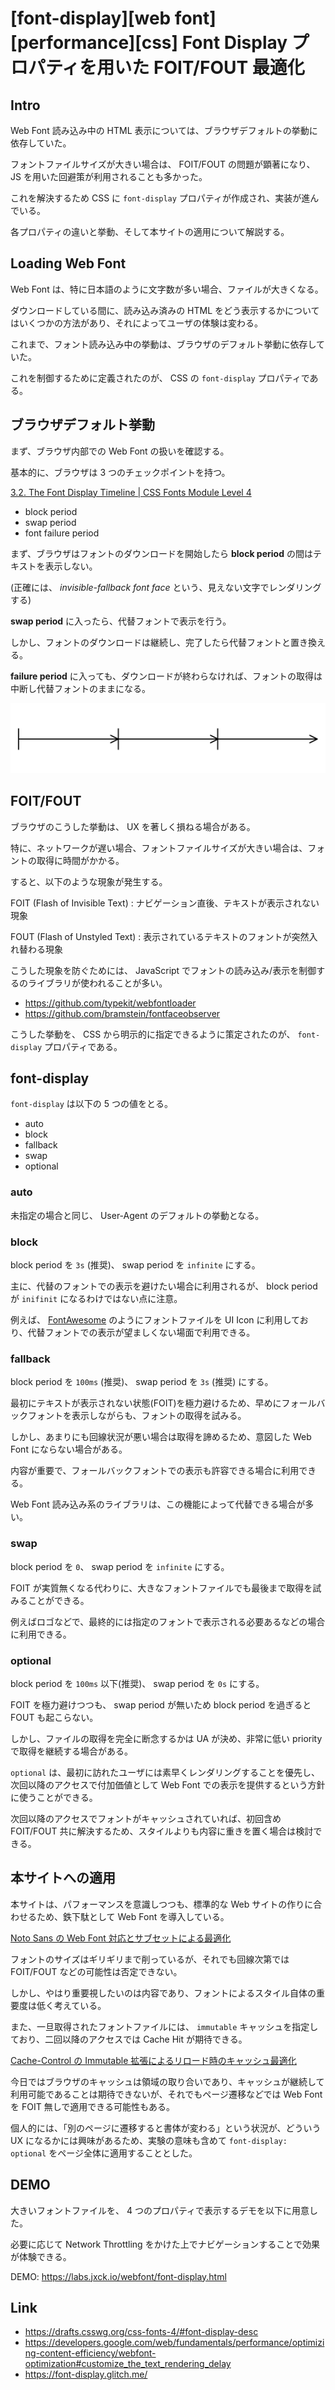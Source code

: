 # [font-display][web font][performance][css] Font Display プロパティを用いた FOIT/FOUT 最適化

## Intro

Web Font 読み込み中の HTML 表示については、ブラウザデフォルトの挙動に依存していた。

フォントファイルサイズが大きい場合は、 FOIT/FOUT の問題が顕著になり、 JS を用いた回避策が利用されることも多かった。

これを解決するため CSS に `font-display` プロパティが作成され、実装が進んでいる。

各プロパティの違いと挙動、そして本サイトの適用について解説する。


## Loading Web Font

Web Font は、特に日本語のように文字数が多い場合、ファイルが大きくなる。

ダウンロードしている間に、読み込み済みの HTML をどう表示するかについてはいくつかの方法があり、それによってユーザの体験は変わる。

これまで、フォント読み込み中の挙動は、ブラウザのデフォルト挙動に依存していた。

これを制御するために定義されたのが、 CSS の `font-display` プロパティである。


## ブラウザデフォルト挙動

まず、ブラウザ内部での Web Font の扱いを確認する。

基本的に、ブラウザは 3 つのチェックポイントを持つ。

[3.2. The Font Display Timeline \| CSS Fonts Module Level 4](https://drafts.csswg.org/css-fonts-4/#font-display-timeline)

- block period
- swap period
- font failure period

まず、ブラウザはフォントのダウンロードを開始したら **block period** の間はテキストを表示しない。

(正確には、 _invisible-fallback font face_ という、見えない文字でレンダリングする)

**swap period** に入ったら、代替フォントで表示を行う。

しかし、フォントのダウンロードは継続し、完了したら代替フォントと置き換える。

**failure period** に入っても、ダウンロードが終わらなければ、フォントの取得は中断し代替フォントのままになる。

![block period の間は fallback font を表示、 swap period の間は fetch が終わると font を置き換え、 failure period に入ると fetch を中断](font-display.svg#1000x225 "font rendering flow with block/swap/failure period in browser")


## FOIT/FOUT

ブラウザのこうした挙動は、 UX を著しく損ねる場合がある。

特に、ネットワークが遅い場合、フォントファイルサイズが大きい場合は、フォントの取得に時間がかかる。

すると、以下のような現象が発生する。


FOIT (Flash of Invisible Text)
: ナビゲーション直後、テキストが表示されない現象

FOUT (Flash of Unstyled Text)
: 表示されているテキストのフォントが突然入れ替わる現象


こうした現象を防ぐためには、 JavaScript でフォントの読み込み/表示を制御するのライブラリが使われることが多い。

- [https\://github.com/typekit/webfontloader](https://github.com/typekit/webfontloader)
- [https\://github.com/bramstein/fontfaceobserver](https://github.com/bramstein/fontfaceobserver)

こうした挙動を、 CSS から明示的に指定できるように策定されたのが、 `font-display` プロパティである。


## font-display

`font-display` は以下の 5 つの値をとる。

- auto
- block
- fallback
- swap
- optional


### auto

未指定の場合と同じ、 User-Agent のデフォルトの挙動となる。


### block

block period を `3s` (推奨)、 swap period を `infinite` にする。

主に、代替のフォントでの表示を避けたい場合に利用されるが、 block period が `inifinit` になるわけではない点に注意。

例えば、 [FontAwesome](http://fontawesome.io/) のようにフォントファイルを UI Icon に利用しており、代替フォントでの表示が望ましくない場面で利用できる。


### fallback

block period を `100ms` (推奨)、 swap period を `3s` (推奨) にする。

最初にテキストが表示されない状態(FOIT)を極力避けるため、早めにフォールバックフォントを表示しながらも、フォントの取得を試みる。

しかし、あまりにも回線状況が悪い場合は取得を諦めるため、意図した Web Font にならない場合がある。

内容が重要で、フォールバックフォントでの表示も許容できる場合に利用できる。

Web Font 読み込み系のライブラリは、この機能によって代替できる場合が多い。


### swap

block period を `0`、 swap period を `infinite` にする。

FOIT が実質無くなる代わりに、大きなフォントファイルでも最後まで取得を試みることができる。

例えばロゴなどで、最終的には指定のフォントで表示される必要あるなどの場合に利用できる。


### optional

block period を `100ms` 以下(推奨)、 swap period を `0s` にする。

FOIT を極力避けつつも、 swap period が無いため block period を過ぎると FOUT も起こらない。

しかし、ファイルの取得を完全に断念するかは UA が決め、非常に低い priority で取得を継続する場合がある。

`optional` は、最初に訪れたユーザには素早くレンダリングすることを優先し、次回以降のアクセスで付加価値として Web Font での表示を提供するという方針に使うことができる。

次回以降のアクセスでフォントがキャッシュされていれば、初回含め FOIT/FOUT 共に解決するため、スタイルよりも内容に重きを置く場合は検討できる。


## 本サイトへの適用

本サイトは、パフォーマンスを意識しつつも、標準的な Web サイトの作りに合わせるため、鉄下駄として Web Font を導入している。

[Noto Sans の Web Font 対応とサブセットによる最適化](https://blog.jxck.io/entries/2016-03-14/web-font-noto-sans.html#まとめ)

フォントのサイズはギリギリまで削っているが、それでも回線次第では FOIT/FOUT などの可能性は否定できない。

しかし、やはり重要視したいのは内容であり、フォントによるスタイル自体の重要度は低く考えている。

また、一旦取得されたフォントファイルには、 `immutable` キャッシュを指定しており、二回以降のアクセスでは Cache Hit が期待できる。

[Cache-Control の Immutable 拡張によるリロード時のキャッシュ最適化](https://blog.jxck.io/entries/2016-07-12/cache-control-immutable.html)

今日ではブラウザのキャッシュは領域の取り合いであり、キャッシュが継続して利用可能であることは期待できないが、それでもページ遷移などでは Web Font を FOIT 無しで適用できる可能性もある。

個人的には、「別のページに遷移すると書体が変わる」という状況が、どういう UX になるかには興味があるため、実験の意味も含めて `font-display: optional` をページ全体に適用することとした。


## DEMO

大きいフォントファイルを、 4 つのプロパティで表示するデモを以下に用意した。

必要に応じて Network Throttling をかけた上でナビゲーションすることで効果が体験できる。

DEMO: [https\://labs.jxck.io/webfont/font-display.html](https://labs.jxck.io/webfont/font-display.html)


## Link

- [https\://drafts.csswg.org/css-fonts-4/#font-display-desc](https://drafts.csswg.org/css-fonts-4/#font-display-desc)
- [https\://developers.google.com/web/fundamentals/performance/optimizing-content-efficiency/webfont-optimization#customize_the_text_rendering_delay](https://developers.google.com/web/fundamentals/performance/optimizing-content-efficiency/webfont-optimization#customize_the_text_rendering_delay)
- [https\://font-display.glitch.me/](https://font-display.glitch.me/)

